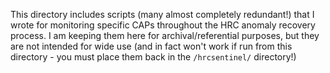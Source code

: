 This directory includes scripts (many almost completely redundant!) that I wrote
for monitoring specific CAPs throughout the HRC anomaly recovery process. I am keeping them here
for archival/referential purposes, but they are not intended for wide use (and in fact won't work if run from this directory - you must place them back in the `/hrcsentinel/` directory!)